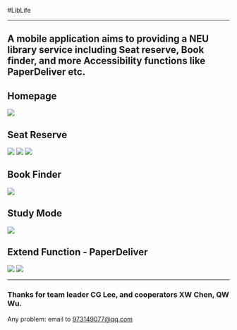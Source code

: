 #LibLife

---

A mobile application aims to providing a NEU library service including Seat reserve, Book finder, and more Accessibility functions like PaperDeliver etc.
---
## Homepage

![](readme_res/home.jpg)

## Seat Reserve

![](readme_res/seat1.jpg)
![](readme_res/seat2.jpg)
![](readme_res/seat3.jpg)
## Book Finder

![](readme_res/book.jpg)

## Study Mode

![](readme_res/study.jpg)

## Extend Function - PaperDeliver

![](readme_res/paper.jpg) 
![](readme_res/deliver.jpg)

---

### Thanks for team leader CG Lee, and cooperators XW Chen, QW Wu.

Any problem: email to 973149077@qq.com
